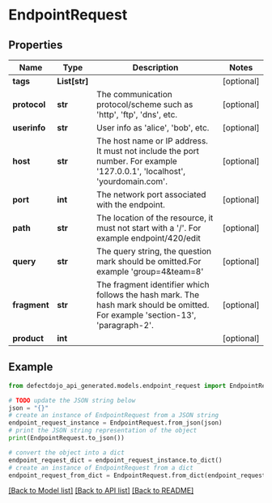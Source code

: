 # EndpointRequest


## Properties

Name | Type | Description | Notes
------------ | ------------- | ------------- | -------------
**tags** | **List[str]** |  | [optional] 
**protocol** | **str** | The communication protocol/scheme such as &#39;http&#39;, &#39;ftp&#39;, &#39;dns&#39;, etc. | [optional] 
**userinfo** | **str** | User info as &#39;alice&#39;, &#39;bob&#39;, etc. | [optional] 
**host** | **str** | The host name or IP address. It must not include the port number. For example &#39;127.0.0.1&#39;, &#39;localhost&#39;, &#39;yourdomain.com&#39;. | [optional] 
**port** | **int** | The network port associated with the endpoint. | [optional] 
**path** | **str** | The location of the resource, it must not start with a &#39;/&#39;. For example endpoint/420/edit | [optional] 
**query** | **str** | The query string, the question mark should be omitted.For example &#39;group&#x3D;4&amp;team&#x3D;8&#39; | [optional] 
**fragment** | **str** | The fragment identifier which follows the hash mark. The hash mark should be omitted. For example &#39;section-13&#39;, &#39;paragraph-2&#39;. | [optional] 
**product** | **int** |  | [optional] 

## Example

```python
from defectdojo_api_generated.models.endpoint_request import EndpointRequest

# TODO update the JSON string below
json = "{}"
# create an instance of EndpointRequest from a JSON string
endpoint_request_instance = EndpointRequest.from_json(json)
# print the JSON string representation of the object
print(EndpointRequest.to_json())

# convert the object into a dict
endpoint_request_dict = endpoint_request_instance.to_dict()
# create an instance of EndpointRequest from a dict
endpoint_request_from_dict = EndpointRequest.from_dict(endpoint_request_dict)
```
[[Back to Model list]](../README.md#documentation-for-models) [[Back to API list]](../README.md#documentation-for-api-endpoints) [[Back to README]](../README.md)


